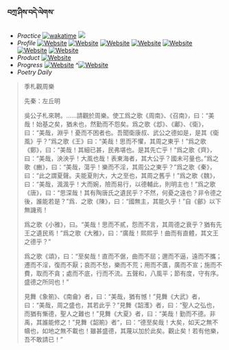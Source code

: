 ### བཀྲ་ཤིས་བདེ་ལེགས་ 
- _Practice_	[![wakatime](https://wakatime.com/badge/user/5043ee4a-e361-4607-9d47-d557f2005d05.svg)](https://wakatime.com/dashboard)	<a href="https://wakatime.com/@5043ee4a-e361-4607-9d47-d557f2005d05"><img src="https://wakatime.com/share/@IvanAXu/06501b1d-f434-4f2a-9524-dc2196223971.png" /></a> 
- _Profile_	[![Website](https://img.shields.io/website?label=&up_color=orange&up_message=Tianchi&url=https%3A%2F%2Fshields.io)](https://tianchi.aliyun.com/home/science/scienceDetail?userId=1095279182618)	[![Website](https://img.shields.io/website?label=&up_color=violet&up_message=AIstudio&url=https%3A%2F%2Fshields.io)](https://aistudio.baidu.com/aistudio/personalcenter/thirdview/979775)	[![Website](https://img.shields.io/website?label=&up_color=blue&up_message=Kaggle&url=https%3A%2F%2Fshields.io)](https://www.kaggle.com/ivanxu/)	[![Website](https://img.shields.io/website?label=&up_color=gay&up_message=Yuque&url=https%3A%2F%2Fshields.io)](https://www.yuque.com/ivanaxu)	[![Website](https://img.shields.io/website?label=&up_color=brown&up_message=Leetcode&url=https%3A%2F%2Fshields.io)](https://leetcode.cn/u/ivanaxu)	[![Website](https://img.shields.io/website?label=&up_color=red&up_message=Gitee&url=https%3A%2F%2Fshields.io)](https://gitee.com/IvanaXu)	[![Website](https://img.shields.io/website?label=&up_color=yellow&up_message=Monkeytype&url=https%3A%2F%2Fshields.io)](https://monkeytype.com/profile/IvanaXu) 
- _Product_	[![Website](https://img.shields.io/website?label=alpha&up_color=blue&up_message=EDA&url=https%3A%2F%2Fshields.io)](http://eda.tangjt.cn/) 
- _Progress_	[![Website](https://img.shields.io/website?label=&up_color=black&up_message=APTOS2021&url=https%3A%2F%2Fshields.io)](https://github.com/IvanaXu/APTOS2021/)	^[![Website](https://img.shields.io/website?label=&up_color=black&up_message=AICAS2024&url=https%3A%2F%2Fshields.io)](https://github.com/IvanaXu/AICAS2024/) 
- _Poetry Daily_ 


> 季札觀周樂
> 
> 先秦：左丘明 
> 
> 吳公子札來聘。……請觀於周樂。使工爲之歌《周南》、《召南》，曰：“美哉！始基之矣，猶未也，然勤而不怨矣。爲之歌《邶》、《鄘》、《衛》，曰：“美哉，淵乎！憂而不困者也。吾聞衛康叔、武公之德如是，是其《衛風》乎？”爲之歌《王》曰：“美哉！思而不懼，其周之東乎！”爲之歌《鄭》，曰：“美哉！其細已甚，民弗堪也。是其先亡乎！”爲之歌《齊》，曰：“美哉，泱泱乎！大風也哉！表東海者，其大公乎？國未可量也。”爲之歌《豳》，曰：“美哉，蕩乎！樂而不淫，其周公之東乎？”爲之歌《秦》，曰：“此之謂夏聲。夫能夏則大，大之至也，其周之舊乎！”爲之歌《魏》，曰：“美哉，渢渢乎！大而婉，險而易行，以德輔此，則明主也！”爲之歌《唐》，曰：“思深哉！其有陶唐氏之遺民乎？不然，何憂之遠也？非令德之後，誰能若是？”爲．之歌《陳》，曰：“國無主，其能久乎！”自《鄶》以下無譏焉！
> 
> 爲之歌《小雅》，曰。“美哉！思而不貳，怨而不言，其周德之衰乎？猶有先王之遺民焉！”爲之歌《大雅》，曰：“廣哉！熙熙乎！曲而有直體，其文王之德乎？”
> 
> 爲之歌《頌》，曰：“至矣哉！直而不倨，曲而不屈；邇而不逼，遠而不攜；遷而不淫，復而不厭；哀而不愁，樂而不荒；用而不匱，廣而不宣；施而不費，取而不貪；處而不底，行而不流。五聲和，八風平；節有度，守有序。盛德之所同也！”
> 
> 見舞《象箾》、《南龠》者，曰：“美哉，猶有憾！”見舞《大武》者，曰：“美哉，周之盛也，其若此乎？”見舞《韶濩》者，曰：“聖人之弘也，而猶有慚德，聖人之難也！”見舞《大夏》者，曰：“美哉！勤而不德。非禹，其誰能修之！”見舞《韶箾》者“，曰：“德至矣哉！大矣，如天之無不幬也，如地之無不載也！雖甚盛德，其蔑以加於此矣。觀止矣！若有他樂，吾不敢請已！”
>
